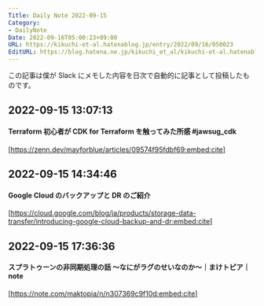```yaml
---
Title: Daily Note 2022-09-15
Category:
- DailyNote
Date: 2022-09-16T05:00:23+09:00
URL: https://kikuchi-et-al.hatenablog.jp/entry/2022/09/16/050023
EditURL: https://blog.hatena.ne.jp/kikuchi_et_al/kikuchi-et-al.hatenablog.jp/atom/entry/4207112889918467791
---
```


この記事は僕が Slack にメモした内容を日次で自動的に記事として投稿したものです。

## 2022-09-15 13:07:13


#### Terraform 初心者が CDK for Terraform を触ってみた所感 #jawsug_cdk


[https://zenn.dev/mayforblue/articles/09574f95fdbf69:embed:cite]



## 2022-09-15 14:34:46


#### Google Cloud のバックアップと DR のご紹介


[https://cloud.google.com/blog/ja/products/storage-data-transfer/introducing-google-cloud-backup-and-dr:embed:cite]



## 2022-09-15 17:36:36


#### スプラトゥーンの非同期処理の話 ～なにがラグのせいなのか～｜まけトピア｜note


[https://note.com/maktopia/n/n307369c9f10d:embed:cite]



